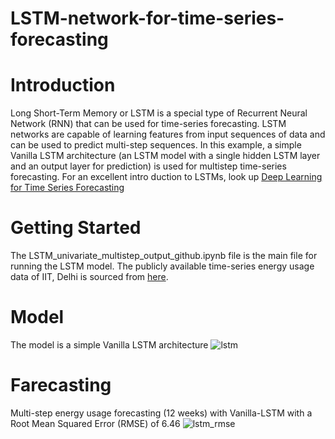 # LSTM-network-for-time-series-forecasting
# Introduction 
Long Short-Term Memory or LSTM is a special type of Recurrent Neural Network (RNN) that can be used for time-series forecasting. LSTM networks are capable of learning features from input sequences of data and can be used to predict multi-step sequences. In this example, a simple Vanilla LSTM architecture (an LSTM model with a single hidden LSTM layer and an output layer for prediction) is used for multistep time-series forecasting. For an excellent intro duction to LSTMs, look up [Deep Learning for Time Series Forecasting](https://machinelearningmastery.com/deep-learning-for-time-series-forecasting/)
# Getting Started
The LSTM_univariate_multistep_output_github.ipynb file is the main file for running the LSTM model. The publicly available time-series energy usage data of IIT, Delhi is sourced from [here](https://figshare.com/articles/dataset/Energy_dataset_of_IIITD/6007637/1).
# Model
The model is a simple Vanilla LSTM architecture
![lstm](https://github.com/muntasirhsn/LSTM-network-for-time-series-forecasting/assets/29087240/53bf6770-6330-436a-b717-66221379bacd)
# Farecasting
Multi-step energy usage forecasting (12 weeks) with Vanilla-LSTM with a Root Mean Squared Error (RMSE) of 6.46
![lstm_rmse](https://github.com/muntasirhsn/LSTM-network-for-time-series-forecasting/assets/29087240/11c8665e-eac3-4e4b-af31-f59c3670880b)




